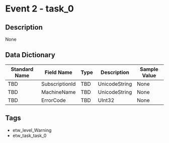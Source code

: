 # Event 2 - task_0

## Description
None

## Data Dictionary
|Standard Name|Field Name|Type|Description|Sample Value|
|---|---|---|---|---|
|TBD|SubscriptionId|TBD|UnicodeString|None|None|
|TBD|MachineName|TBD|UnicodeString|None|None|
|TBD|ErrorCode|TBD|UInt32|None|None|

## Tags
* etw_level_Warning
* etw_task_task_0